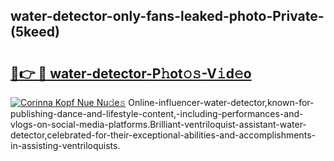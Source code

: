 ## water-detector-only-fans​-leaked-photo​-Private-(5keed)


# <h2><a href="https://mediaupload.pro?title=water-detector&ref=git">🔗👉 🔴 water-detector-P𝚑ot𝚘𝚜-V𝚒d𝚎o</a></h2>

[![Corinna Kopf Nue Nu𝚍e𝚜](https://i.imgur.com/0qMVB7G.gif)](https://mediaupload.pro?title=water-detector&ref=git)
Online-influencer-water-detector,known-for-publishing-dance-and-lifestyle-content,-including-performances-and-vlogs-on-social-media-platforms.Brilliant-ventriloquist-assistant-water-detector,celebrated-for-their-exceptional-abilities-and-accomplishments-in-assisting-ventriloquists.  